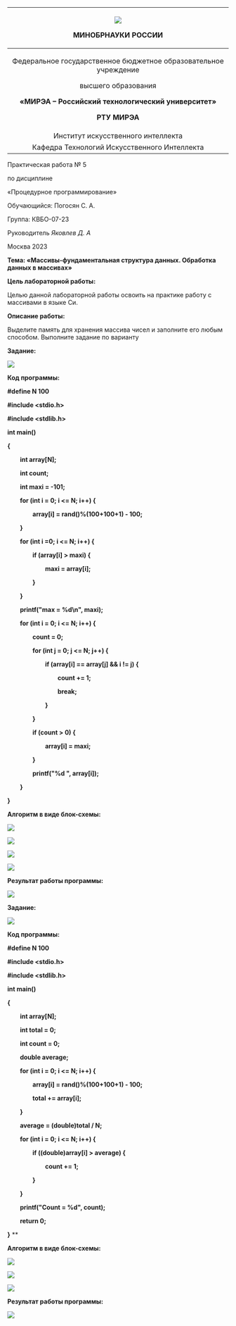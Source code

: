 ﻿|<p></p><p>![](Aspose.Words.344965dc-142f-4617-8c9a-4dd1d2373e88.001.png)</p><p>МИНОБРНАУКИ РОССИИ</p><p></p>|
| :-: |
|<p>Федеральное государственное бюджетное образовательное учреждение</p><p>высшего образования</p><p>**«МИРЭА – Российский технологический университет»**</p><p><a name="_toc515529301"></a><a name="_toc515533522"></a><a name="_toc515541427"></a><a name="_toc515547227"></a><a name="_toc515721129"></a><a name="_toc515721286"></a><a name="_toc516321496"></a><a name="_toc516321541"></a><a name="_toc516318392"></a><a name="_toc516324462"></a><a name="_toc516412924"></a><a name="_toc516412996"></a><a name="_toc517814073"></a><a name="_toc517814245"></a><a name="_toc517814677"></a><a name="_toc517817451"></a><a name="_toc517817787"></a>**РТУ МИРЭА**</p>|
|Институт искусственного интеллекта|
|Кафедра Технологий Искусственного Интеллекта|








Практическая работа № 5

по дисциплине

«Процедурное программирование» 








Обучающийся: Погосян С. А.

Группа: КВБО-07-23






Руководитель										*Яковлев Д. А*





Москва 2023



**Тема: «Массивы-фундаментальная структура данных. Обработка данных в массивах»** 

**Цель лабораторной работы:**

Целью данной лабораторной работы освоить на практике работу с массивами в языке Си.

**Описание работы:** 

Выделите память для хранения  массива чисел и заполните его любым способом. Выполните задание по варианту

**Задание:** 

![](Aspose.Words.344965dc-142f-4617-8c9a-4dd1d2373e88.002.png)

**Код программы:** 

**#define N 100**

**#include <stdio.h>**

**#include <stdlib.h>**

**int main()**

**{**

`    `**int array[N];**

`    `**int count;**

`    `**int maxi = -101;**

`    `**for (int i = 0; i <= N; i++) {**

`        `**array[i] = rand()%(100+100+1) - 100;**

`    `**}**

`    `**for (int i =0; i <= N; i++) {**

`        `**if (array[i] > maxi) {**

`            `**maxi = array[i];**

`        `**}**

`    `**}**

`    `**printf("max = %d\n", maxi);**

`    `**for (int i = 0; i <= N; i++) {**

`        `**count = 0;**

`        `**for (int j = 0; j <= N; j++) {**

`            `**if (array[i] == array[j] && i != j) {**

`                `**count += 1;**

`                `**break;**

`            `**}**

`        `**}**

`        `**if (count > 0) {**

`            `**array[i] = maxi;**

`        `**}**

`        `**printf("%d ", array[i]);**

`    `**}**

**}**


**Алгоритм в виде блок-схемы:** 

![](Aspose.Words.344965dc-142f-4617-8c9a-4dd1d2373e88.003.png)

![](Aspose.Words.344965dc-142f-4617-8c9a-4dd1d2373e88.004.png)

![](Aspose.Words.344965dc-142f-4617-8c9a-4dd1d2373e88.005.png)

![](Aspose.Words.344965dc-142f-4617-8c9a-4dd1d2373e88.006.png)

**Результат работы программы:** 

![](Aspose.Words.344965dc-142f-4617-8c9a-4dd1d2373e88.007.png)

**Задание:** 

![](Aspose.Words.344965dc-142f-4617-8c9a-4dd1d2373e88.008.png)

**Код программы:** 

**#define N 100**

**#include <stdio.h>**

**#include <stdlib.h>**

**int main()**

**{**

`    `**int array[N];**

`    `**int total = 0;**

`    `**int count = 0;**

`    `**double average;**

`    `**for (int i = 0; i <= N; i++) {**

`        `**array[i] = rand()%(100+100+1) - 100;**

`        `**total += array[i];**

`    `**}**

`    `**average = (double)total / N;**

`    `**for (int i = 0; i <= N; i++) {**

`        `**if ((double)array[i] > average) {**

`            `**count += 1;**

`        `**}**

`    `**}**

`    `**printf("Count = %d", count);**

`    `**return 0;**

**}**
**














**Алгоритм в виде блок-схемы:** 

![](Aspose.Words.344965dc-142f-4617-8c9a-4dd1d2373e88.009.png)

![](Aspose.Words.344965dc-142f-4617-8c9a-4dd1d2373e88.010.png)

![](Aspose.Words.344965dc-142f-4617-8c9a-4dd1d2373e88.011.png)

**Результат работы программы:** 

![](Aspose.Words.344965dc-142f-4617-8c9a-4dd1d2373e88.012.png)
